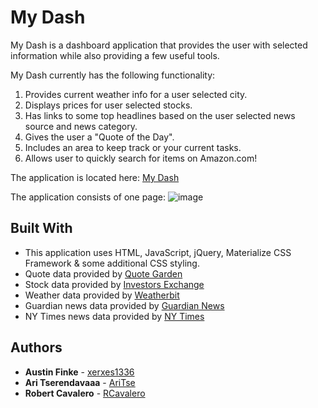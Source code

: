 # My Dash

My Dash is a dashboard application that provides the user with selected information while also providing a few useful tools.  

My Dash currently has the following functionality:
 1. Provides current weather info for a user selected city.
 2. Displays prices for user selected stocks.
 3. Has links to some top headlines based on the user selected news source and news category.
 4. Gives the user a "Quote of the Day".
 5. Includes an area to keep track or your current tasks.
 6. Allows user to quickly search for items on Amazon.com!

The application is located here: [My Dash](https://rcavalero.github.io/dashboard/) 

The application consists of one page:
![image](assets/images/myDash.png) 

## Built With

* This application uses HTML, JavaScript, jQuery, Materialize CSS Framework & some additional CSS styling.
* Quote data provided by [Quote Garden](https://pprathameshmore.github.io/QuoteGarden/)
* Stock data provided by [Investors Exchange](https://rapidapi.com/eec19846/api/investors-exchange-iex-trading)
* Weather data provided by [Weatherbit](https://www.weatherbit.io/api)
* Guardian news data provided by [Guardian News](https://open-platform.theguardian.com/)
* NY Times news data provided by [NY Times](https://developer.nytimes.com/apis)


## Authors

* **Austin Finke** - [xerxes1336](https://github.com/xerxes1336)
* **Ari Tserendavaaa** - [AriTse](https://github.com/aritse)
* **Robert Cavalero** - [RCavalero](https://github.com/rcavalero)
